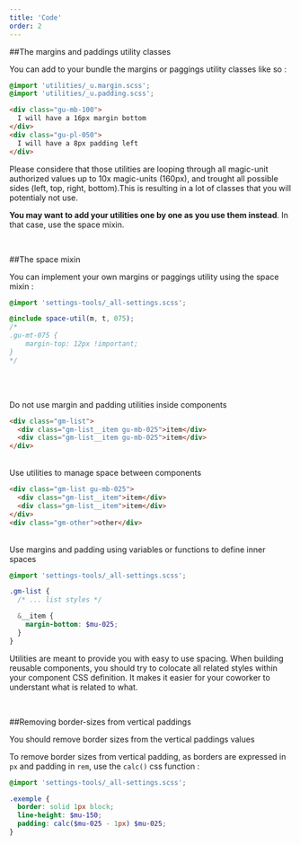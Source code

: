 ```yaml
---
title: 'Code'
order: 2
---
```


##The margins and paddings utility classes

You can add to your bundle the margins or paggings utility classes like so :

```css
@import 'utilities/_u.margin.scss';
@import 'utilities/_u.padding.scss';
```

```html
<div class="gu-mb-100">
  I will have a 16px margin bottom
</div>
<div class="gu-pl-050">
  I will have a 8px padding left
</div>
```

Please considere that those utilities are looping through all magic-unit authorized values up to 10x magic-units (160px), and trought all possible sides (left, top, right, bottom).This is resulting in a lot of classes that you will potentialy not use.

**You may want to add your utilities one by one as you use them instead**. In that case, use the space mixin.

<br>

##The space mixin

You can implement your own margins or paggings utility using the space mixin :

```scss
@import 'settings-tools/_all-settings.scss';

@include space-util(m, t, 075);
/*
.gu-mt-075 { 
    margin-top: 12px !important;
}
*/
```

<br/><br/>

<hintitem dont="true">
    Do not use margin and padding utilities inside components
</hintitem>

```html
<div class="gm-list">
  <div class="gm-list__item gu-mb-025">item</div>
  <div class="gm-list__item gu-mb-025">item</div>
</div>
```

<br/>

<hintitem>
    Use utilities to manage space between components
</hintitem>

```html
<div class="gm-list gu-mb-025">
  <div class="gm-list__item">item</div>
  <div class="gm-list__item">item</div>
</div>
<div class="gm-other">other</div>
```

<br/>

<hintitem>
    Use margins and padding using variables or functions to define inner spaces
</hintitem>

```scss
@import 'settings-tools/_all-settings.scss';

.gm-list {
  /* ... list styles */

  &__item {
    margin-bottom: $mu-025;
  }
}
```

Utilities are meant to provide you with easy to use spacing.
When building reusable components, you should try to colocate all related styles within your component CSS definition.
It makes it easier for your coworker to understant what is related to what.

<br>

##Removing border-sizes from vertical paddings

<hintitem>
  You should remove border sizes from the vertical paddings values
</hintitem>

To remove border sizes from vertical padding, as borders are expressed in `px` and padding in `rem`, use the `calc()` css function :

```scss
@import 'settings-tools/_all-settings.scss';

.exemple {
  border: solid 1px block;
  line-height: $mu-150;
  padding: calc($mu-025 - 1px) $mu-025;
}
```
